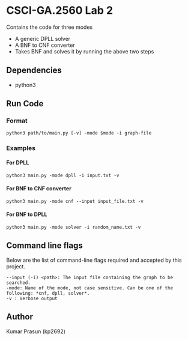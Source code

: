 # CSCI-GA.2560 Lab 2

Contains the code for three modes

* A generic DPLL solver
* A BNF to CNF converter
* Takes BNF and solves it by running the above two steps

## Dependencies

* python3

## Run Code

### Format

```shell
python3 path/to/main.py [-v] -mode $mode -i graph-file
```

### Examples

#### For DPLL

```shell
python3 main.py -mode dpll -i input.txt -v
```

#### For BNF to CNF converter

```shell
python3 main.py -mode cnf --input input_file.txt -v
``` 

#### For BNF to DPLL

```shell
python3 main.py -mode solver -i random_name.txt -v
```

## Command line flags
 
Below are the list of command-line flags required and accepted by this project.

```shell
--input (-i) <path>: The input file containing the graph to be searched.   
-mode: Name of the mode, not case sensitive. Can be one of the following: *cnf, dpll, solver*.   
-v : Verbose output
```

## Author

Kumar Prasun (kp2692)